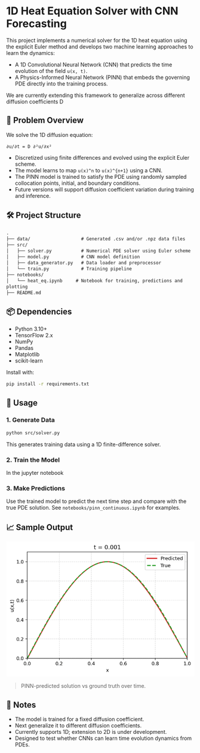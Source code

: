 # 1D Heat Equation Solver with CNN Forecasting


This project implements a numerical solver for the 1D heat equation using the explicit Euler method and develops two machine learning approaches to learn the dynamics:
- A 1D Convolutional Neural Network (CNN) that predicts the time evolution of the field `u(x, t)`.
- A Physics-Informed Neural Network (PINN) that embeds the governing PDE directly into the training process.

We are currently extending this framework to generalize across different diffusion coefficients D

## 🔬 Problem Overview

We solve the 1D diffusion equation:

```
∂u/∂t = D ∂²u/∂x²
```

- Discretized using finite differences and evolved using the explicit Euler scheme.
- The model learns to map `u(x)^n` to `u(x)^{n+1}` using a CNN.
- The PINN model is trained to satisfy the PDE using randomly sampled collocation points, initial, and boundary conditions.
- Future versions will support diffusion coefficient variation during training and inference.

## 🛠️ Project Structure

```
.
├── data/                   # Generated .csv and/or .npz data files
├── src/
│   ├── solver.py           # Numerical PDE solver using Euler scheme
│   ├── model.py            # CNN model definition
│   ├── data_generator.py   # Data loader and preprocessor
│   └── train.py            # Training pipeline
├── notebooks/
│   └── heat_eq.ipynb     # Notebook for training, predictions and plotting
├── README.md
```

## 📦 Dependencies

- Python 3.10+
- TensorFlow 2.x
- NumPy
- Pandas
- Matplotlib
- scikit-learn

Install with:

```bash
pip install -r requirements.txt
```

## 🚀 Usage

### 1. Generate Data

```bash
python src/solver.py
```

This generates training data using a 1D finite-difference solver.

### 2. Train the Model
 In the jupyter notebook

### 3. Make Predictions

Use the trained model to predict the next time step and compare with the true PDE solution. See `notebooks/pinn_continuous.ipynb` for examples.

## 📈 Sample Output

![Heat Equation Animation](outputs/figures/pinn_heat_animation.gif)

> PINN-predicted solution vs ground truth over time.


## 📌 Notes

- The model is trained for a fixed diffusion coefficient.
- Next generalize it to different diffusion coefficients.
- Currently supports 1D; extension to 2D is under development.
- Designed to test whether CNNs can learn time evolution dynamics from PDEs.